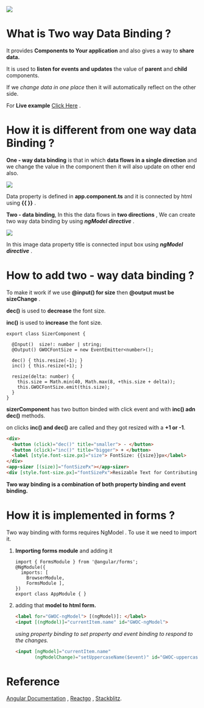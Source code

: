 ![](https://i.imgur.com/QP8zdWu.png)

# What is Two way Data Binding ?



It provides **Components to Your application** and also gives a way to **share data.**

It is used to **listen for events and updates** the value of **parent** and **child** components.

If we *change data in one place* then it will automatically reflect on the other side.



For **Live example** [Click Here](https://stackblitz.com/angular/dnbdrnvnkexr?file=src%2Fapp%2Fapp.component.ts) .



# How it is different from one way data Binding ?



**One - way data binding** is that in which **data flows in a single direction** and we change the value in the component then it will also update on other end also.



![](https://i.imgur.com/EoEpH9m.png)



Data property is defined in **app.component.ts** and it is connected by html using **{{ }}** .



**Two - data binding**, In this the data flows in **two directions** , We can create two way data binding by using ***ngModel directive*** .



![](https://i.imgur.com/oefwBSx.png)

In this image data property title is connected input box using ***ngModel directive*** .



# How to add two - way data binding ?



To make it work if we use **@input() for size** then **@output must be sizeChange** .

**dec()** is used to **decrease** the font size.

**inc()** is used to **increase** the font size.



````tsx
export class SizerComponent {

  @Input()  size!: number | string;
  @Output() GWOCFontSize = new EventEmitter<number>();

  dec() { this.resize(-1); }
  inc() { this.resize(+1); }

  resize(delta: number) {
    this.size = Math.min(40, Math.max(8, +this.size + delta));
    this.GWOCFontSize.emit(this.size);
  }
}
````



**sizerComponent** has two button binded with click event and with **inc() adn dec()** methods.

on clicks **inc() and dec()** are called and they got resized with a **+1 or -1**.



````html
<div>
  <button (click)="dec()" title="smaller"> - </button>
  <button (click)="inc()" title="bigger"> + </button>
  <label [style.font-size.px]="size"> FontSize: {{size}}px</label>
</div>
<app-sizer [(size)]="fontSizePx"></app-sizer>
<div [style.font-size.px]="fontSizePx">Resizable Text for Contributing .</div>
````



**Two way binding is a combination of both property binding and event binding.**



# How it is implemented in forms ?



Two way binding with forms requires NgModel . To use it we need to import it.



1. **Importing forms module** and adding it

   

   ```` tsx
   import { FormsModule } from '@angular/forms';
   @NgModule({
     imports: [
       BrowserModule,
       FormsModule ],
   })
   export class AppModule { }
   ````

   

2. adding that **model to html form.**

   

   ```` html
   <label for="GWOC-ngModel"> [(ngModel)]: </label>
   <input [(ngModel)]="currentItem.name" id="GWOC-ngModel">
   ````

   

   *using property binding to set property and event binding to respond to the changes.*

   

   ```` html
   <input [ngModel]="currentItem.name" 
          (ngModelChange)="setUppercaseName($event)" id="GWOC-uppercase">
   ````

   

# Reference

[Angular Documentation](https://angular.io/guide/two-way-binding) , [Reactgo](https://reactgo.com/angular-oneway-vs-twoway-binding/) , [Stackblitz](https://stackblitz.com/angular/dnbdrnvnkexr?file=src%2Fapp%2Fapp.component.ts).